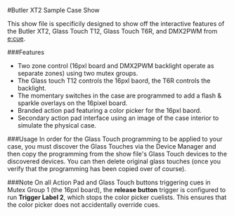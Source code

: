#Butler XT2 Sample Case Show

This show file is specificily designed to show off the interactive features of the Butler XT2, Glass Touch T12, Glass Touch T6R, and DMX2PWM from [e:cue](http://ecue.com).

###Features
 - Two zone control (16pxl board and DMX2PWM backlight operate as separate zones) using two mutex groups. 
 - The Glass touch T12 controls the 16pxl baord, the T6R controls the backlight. 
 - The momentary switches in the case are programmed to add a flash & sparkle overlays on the 16pixel board.
 - Branded action pad featuring a color picker for the 16pxl baord.
 - Secondary action pad interface using an image of the case interior to simulate the physical case.

###Usage
In order for the Glass Touch programming to be applied to your case, you must discover the Glass Touches via the Device Manager and then copy the programming from the show file's Glass Touch devices to the discovered devices. You can then delete original glass touches (once you verify that the programming has been copied over of course). 

###Note
On all Action Pad and Glass Touch buttons triggering cues in Mutex Group 1 (the 16pxl board), the **release button** trigger is configured to run **Trigger Label 2**, which stops the color picker cuelists. This ensures that the color picker does not accidentally override cues. 
 
